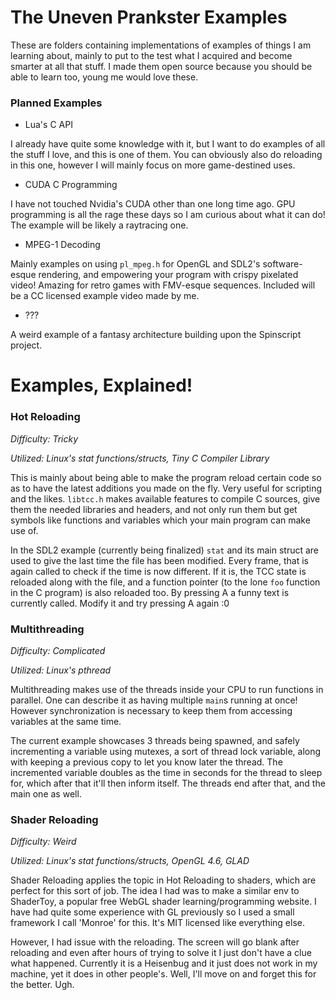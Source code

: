 # The Uneven Prankster Examples
These are folders containing implementations of examples of things I am learning about, mainly to put to the test what I acquired and become smarter at all that stuff. I made them open source because you should be able to learn too, young me would love these.

### Planned Examples

* Lua's C API

I already have quite some knowledge with it, but I want to do examples of all the stuff I love, and this is one of them. You can obviously also do reloading in this one, however I will mainly focus on more game-destined uses.

* CUDA C Programming

I have not touched Nvidia's CUDA other than one long time ago. GPU programming is all the rage these days so I am curious about what it can do! The example will be likely a raytracing one.

* MPEG-1 Decoding

Mainly examples on using `pl_mpeg.h` for OpenGL and SDL2's software-esque rendering, and empowering your program with crispy pixelated video! Amazing for retro games with FMV-esque sequences. Included will be a CC licensed example video made by me.

* ???

A weird example of a fantasy architecture building upon the Spinscript project.

# Examples, Explained!

### Hot Reloading
*Difficulty: Tricky*

*Utilized: Linux's stat functions/structs, Tiny C Compiler Library*

This is mainly about being able to make the program reload certain code so as to have the latest additions you made on the fly. Very useful for scripting and the likes. `libtcc.h` makes available features to compile C sources, give them the needed libraries and headers, and not only run them but get symbols like functions and variables which your main program can make use of. 

In the SDL2 example (currently being finalized) `stat` and its main struct are used to give the last time the file has been modified. Every frame, that is again called to check if the time is now different. If it is, the TCC state is reloaded along with the file, and a function pointer (to the lone `foo` function in the C program) is also reloaded too. By pressing A a funny text is currently called. Modify it and try pressing A again :0

### Multithreading
*Difficulty: Complicated*

*Utilized: Linux's pthread*

Multithreading makes use of the threads inside your CPU to run functions in parallel. One can describe it as having multiple `main`s running at once! However synchronization is necessary to keep them from accessing variables at the same time.

The current example showcases 3 threads being spawned, and safely incrementing a variable using mutexes, a sort of thread lock variable, along with keeping a previous copy to let you know later the thread. The incremented variable doubles as the time in seconds for the thread to sleep for, which after that it'll then inform itself. The threads end after that, and the main one as well.

### Shader Reloading
*Difficulty: Weird*

*Utilized: Linux's stat functions/structs, OpenGL 4.6, GLAD*

Shader Reloading applies the topic in Hot Reloading to shaders, which are perfect for this sort of job. The idea I had was to make a similar env to ShaderToy, a popular free WebGL shader learning/programming website. I have had quite some experience with GL previously so I used a small framework I call 'Monroe' for this. It's MIT licensed like everything else.

However, I had issue with the reloading. The screen will go blank after reloading and even after hours of trying to solve it I just don't have a clue what happened. Currently it is a Heisenbug and it just does not work in my machine, yet it does in other people's. Well, I'll move on and forget this for the better. Ugh.
